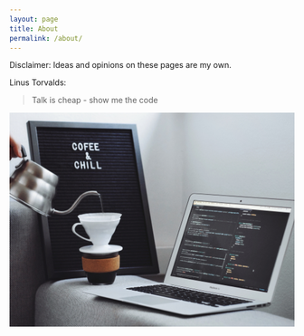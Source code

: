 ```yaml
---
layout: page
title: About
permalink: /about/
---
```


Disclaimer:
Ideas and opinions on these pages are my own.    

Linus Torvalds:
> Talk is cheap - show me the code

![Coffee & Chill](images/goran-ivos-1152372-unsplash.jpg)
